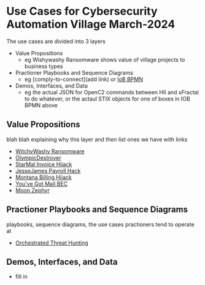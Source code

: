 # Use Cases for Cybersecurity Automation Village March-2024
The use cases are divided into 3 layers
* Value Propositions
   - eg Wishywashy Ransomware shows value of village projects to business types
* Practioner Playbooks and Sequence Diagrams
   - eg [comply-to-connect](add link) or [IoB BPMN](../Prep1/SweatEquity/APL/CASP_BeforeEvent.png)
* Demos, Interfaces, and Data
   - eg the actual JSON for OpenC2 commands between HII and sFractal to do whatever, or the actaul STIX objects for one of boxes in IOB BPMN above

## Value Propositions
blah blah explaining why this layer and then list ones we have with links

* [WitchyWashy Ransomware](./ValuePropositions/WitchyWashy)
* [OlympicDestroyer](./ValuePropositions/OlympicDestroyer.md)
* [StarMal Invoice Hijack](./ValuePropositions/StarMal) 
* [JesseJames Payroll Hack](./ValuePropositions/JesseJames)
* [Montana Billing Hijack](./ValuePropositions/Montana)   
* [You've Got Mail BEC](./ValuePropositions/YouveGotMail)
* [Moon Zephyr](./ValuePropositions/Moonzephyr)

## Practioner Playbooks and Sequence Diagrams
playbooks, sequence diagrams, the use cases practioners tend to operate at 

* [Orchestrated Threat Hunting](./PractitionerUseCases/OrchestratedHunt)

## Demos, Interfaces, and Data
* fill in
